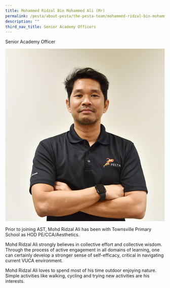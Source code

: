 ```yaml
---
title: Mohammed Ridzal Bin Mohammed Ali (Mr)
permalink: /pesta/about-pesta/the-pesta-team/mohammed-ridzal-bin-mohammed-ali-bio-2023/
description: ""
third_nav_title: Senior Academy Officers
---
```

Senior Academy Officer

![](/images/ridzal%203.JPG)

Prior to joining AST, Mohd Ridzal Ali has been with Townsville Primary School as HOD PE/CCA/Aesthetics.  

Mohd Ridzal Ali strongly believes in collective effort and collective wisdom. Through the process of active engagement in all domains of learning, one can certainly develop a stronger sense of self-efficacy, critical in navigating current VUCA environment.  

Mohd Ridzal Ali loves to spend most of his time outdoor enjoying nature. Simple activities like walking, cycling and trying new activities are his interests.